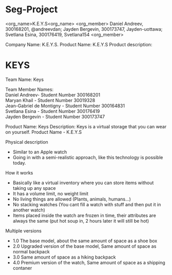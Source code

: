 # Seg-Project
<org_name>K.E.Y.S<org_name>
<org_member> Daniel Andreev, 300168201, @andreevdan; Jayden Bergevin, 300173747, Jayden-uottawa; Svetlana Esina, 300176419, Svetlana154 <org_member>


Company Name: K.E.Y.S.
Product Name: K.E.Y.S
Product description:

KEYS
======

Team Name: Keys

Team Member Names:<br />
Daniel Andreev- Student Number 300168201 <br />
Maryan Khail - Student Number 30019328 <br />
Jean-Gabriel de Montigny - Student Number 300164831 <br />
Svetlana Esina - Student Number 300176419 <br />
Jayden Bergevin - Student Number 300173747 <br />

Product Name: Keys
Description:
Keys is a virtual storage that you can wear on yourself.
Product Name - K.E.Y.S

Physical description
- Similar to an Apple watch
- Going in with a semi-realistic approach, like this technology is possible today.

How it works
- Basically like a virtual inventory where you can store items without taking up any space
- It has a volume limit, no weight limit
- No living things are allowed (Plants, animals, humans...)
- No stacking watches (You cant fill a watch with stuff and then put it in another watch)
- Items placed inside the watch are frozen in time, their attributes are always the same (put hot soup in, 2 hours later it will still be hot)

Multiple versions
- 1.0 The base model, about the same amount of space as a shoe box
- 2.0 Upgraded version of the base model, Same amount of space as normal backpack
- 3.0 Same amount of space as a hiking backpack 
- 4.0 Premium version of the watch, Same amount of space as a shipping contaner
